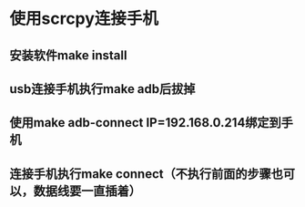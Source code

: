 # 使用scrcpy连接手机
## 安装软件make install
## usb连接手机执行make adb后拔掉
## 使用make adb-connect IP=192.168.0.214绑定到手机
## 连接手机执行make connect（不执行前面的步骤也可以，数据线要一直插着）
